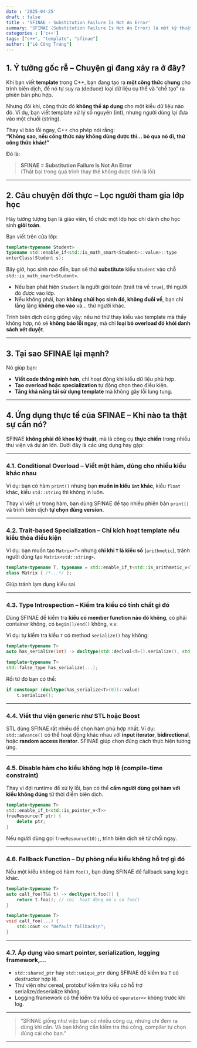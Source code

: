 ```yaml
---
date : '2025-04-25'
draft : false
title : 'SFINAE - Substitution Failure Is Not An Error'
summary: 'SFINAE (Substitution Failure Is Not An Error) là một kỹ thuật trong C++ template metaprogramming, cho phép loại trừ một overload hoặc template specialization tại thời điểm biên dịch nếu việc thay thế (substitution) các kiểu vào template dẫn đến lỗi — nhưng không gây ra lỗi biên dịch toàn cục.'
categories : ['c++']
tags: ["c++", "template", "sfinae"]
author: ["Lê Công Tráng"]
---
```


## **1. Ý tưởng gốc rễ – Chuyện gì đang xảy ra ở đây?**

Khi bạn viết **template** trong C++, bạn đang tạo ra **một công thức chung** cho trình biên dịch, để nó tự suy ra (deduce) loại dữ liệu cụ thể và “chế tạo” ra phiên bản phù hợp.

Nhưng đôi khi, công thức đó **không thể áp dụng** cho một kiểu dữ liệu nào đó. Ví dụ, bạn viết template xử lý số nguyên (int), nhưng người dùng lại đưa vào một chuỗi (string).

Thay vì báo lỗi ngay, C++ cho phép nói rằng:  
**“Không sao, nếu công thức này không dùng được thì... bỏ qua nó đi, thử công thức khác!”**

Đó là:
> **SFINAE = Substitution Failure Is Not An Error**  
> (Thất bại trong quá trình thay thế không được tính là lỗi)

---

## **2. Câu chuyện đời thực – Lọc người tham gia lớp học**

Hãy tưởng tượng bạn là giáo viên, tổ chức một lớp học chỉ dành cho học sinh **giỏi toán**.

Bạn viết trên cửa lớp:

```cpp
template<typename Student>
typename std::enable_if<std::is_math_smart<Student>::value>::type
enterClass(Student s);
```

Bây giờ, học sinh nào đến, bạn sẽ thử **substitute** kiểu `Student` vào chỗ `std::is_math_smart<Student>`.

- Nếu bạn phát hiện `Student` là người giỏi toán (trait trả về `true`), thì người đó được vào lớp.
- Nếu không phải, bạn **không chửi học sinh đó, không đuổi về**, bạn chỉ lẳng lặng **không cho vào** và... thử người khác.

Trình biên dịch cũng giống vậy: nếu nó thử thay kiểu vào template mà thấy không hợp, nó sẽ **không báo lỗi ngay**, mà chỉ **loại bỏ overload đó khỏi danh sách xét duyệt**.

---

## **3. Tại sao SFINAE lại mạnh?**

Nó giúp bạn:

- **Viết code thông minh hơn**, chỉ hoạt động khi kiểu dữ liệu phù hợp.
- **Tạo overload hoặc specialization** tự động chọn theo điều kiện.
- **Tăng khả năng tái sử dụng template** mà không gây lỗi lung tung.

---

## **4. Ứng dụng thực tế của SFINAE – Khi nào ta thật sự cần nó?**

SFINAE **không phải để khoe kỹ thuật**, mà là công cụ **thực chiến** trong nhiều thư viện và dự án lớn. Dưới đây là các ứng dụng hay gặp:

---

### **4.1. Conditional Overload – Viết một hàm, dùng cho nhiều kiểu khác nhau**

Ví dụ: bạn có hàm `print()` nhưng bạn **muốn in kiểu `int` khác**, kiểu `float` khác, kiểu `std::string` thì không in luôn.

Thay vì viết `if` trong hàm, bạn dùng SFINAE để tạo nhiều phiên bản `print()` và trình biên dịch **tự chọn đúng version**.

---

### **4.2. Trait-based Specialization – Chỉ kích hoạt template nếu kiểu thỏa điều kiện**

Ví dụ: bạn muốn tạo `Matrix<T>` nhưng **chỉ khi `T` là kiểu số** (`arithmetic`), tránh người dùng tạo `Matrix<std::string>`.

```cpp
template<typename T, typename = std::enable_if_t<std::is_arithmetic_v<T>>>
class Matrix { /*...*/ };
```

Giúp tránh lạm dụng kiểu sai.

---

### **4.3. Type Introspection – Kiểm tra kiểu có tính chất gì đó**

Dùng SFINAE để kiểm tra **kiểu có member function nào đó không**, có phải container không, có `begin()/end()` không, v.v.

Ví dụ: tự kiểm tra kiểu `T` có method `serialize()` hay không:

```cpp
template<typename T>
auto has_serialize(int) -> decltype(std::declval<T>().serialize(), std::true_type{});

template<typename T>
std::false_type has_serialize(...);
```

Rồi từ đó bạn có thể:

```cpp
if constexpr (decltype(has_serialize<T>(0))::value)
    t.serialize();
```

---

### **4.4. Viết thư viện generic như STL hoặc Boost**

STL dùng SFINAE rất nhiều để chọn hàm phù hợp nhất. Ví dụ: `std::advance()` có thể hoạt động khác nhau với **input iterator**, **bidirectional**, hoặc **random access iterator**. SFINAE giúp chọn đúng cách thực hiện tương ứng.

---

### **4.5. Disable hàm cho kiểu không hợp lệ (compile-time constraint)**

Thay vì đợi runtime để xử lý lỗi, bạn có thể **cấm người dùng gọi hàm với kiểu không đúng** từ thời điểm biên dịch.

```cpp
template<typename T>
std::enable_if_t<std::is_pointer_v<T>>
freeResource(T ptr) {
    delete ptr;
}
```

Nếu người dùng gọi `freeResource(10);`, trình biên dịch sẽ từ chối ngay.

---

### **4.6. Fallback Function – Dự phòng nếu kiểu không hỗ trợ gì đó**

Nếu một kiểu không có hàm `foo()`, bạn dùng SFINAE để fallback sang logic khác.

```cpp
template<typename T>
auto call_foo(T&& t) -> decltype(t.foo()) {
    return t.foo(); // chỉ hoạt động nếu có foo()
}

template<typename T>
void call_foo(...) {
    std::cout << "Default fallback\n";
}
```

---

### **4.7. Áp dụng vào smart pointer, serialization, logging framework,...**

- `std::shared_ptr` hay `std::unique_ptr` dùng SFINAE để kiểm tra `T` có destructor hợp lệ.
- Thư viện như cereal, protobuf kiểm tra kiểu có hỗ trợ serialize/deserialize không.
- Logging framework có thể kiểm tra kiểu có `operator<<` không trước khi log.

---

> “SFINAE giống như việc bạn có nhiều công cụ, nhưng chỉ đem ra dùng khi cần. Và bạn không cần kiểm tra thủ công, compiler tự chọn đúng cái cho bạn.”

---

